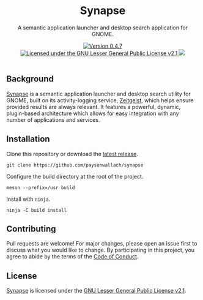 <div align="center">
  <h1>Synapse</h1>
  <p>A semantic application launcher and desktop search application for GNOME.</p>
  <a href="https://github.com/paysonwallach/synapse/releases/latest">
    <img alt="Version 0.4.7" src="https://img.shields.io/badge/version-0.4.7-red.svg?cacheSeconds=2592000&style=flat-square" />
  </a>
  <a href="https://github.com/paysonwallach/synapse/blob/master/COPYING.md" target="\_blank">
    <img alt="Licensed under the GNU Lesser General Public License v2.1" src="https://img.shields.io/badge/license-LGPL%20v2.1-blue.svg?style=flat-square" />
  <a href=https://buymeacoffee.com/paysonwallach>
    <img src=https://img.shields.io/badge/donate-Buy%20me%20a%20coffe-yellow?style=flat-square>
  </a>
  <br>
  <br>
</div>

## Background

[Synapse](https://github.com/paysonwallach/synapse) is a semantic application launcher and desktop search utility for GNOME, built on its activity-logging service, [Zeitgeist](https://launchpad.net/zeitgeist-project), which helps ensure provided results are always relevant. It features a powerful, dynamic, plugin-based architecture which allows for easy integration with any number of applications and services.

## Installation

Clone this repository or download the [latest release](https://github.com/paysonwallach/synapse/releases/latest).

```shell
git clone https://github.com/paysonwallach/synapse
```

Configure the build directory at the root of the project.

```shell
meson --prefix=/usr build
```

Install with `ninja`.

```shell
ninja -C build install
```

## Contributing

Pull requests are welcome! For major changes, please open an issue first to discuss what you would like to change. By participating in this project, you agree to abide by the terms of the [Code of Conduct](https://github.com/paysonwallach/synapse/blob/master/CODE_OF_CONDUCT.md).

## License

[Synapse](https://github.com/paysonwallach/synapse) is licensed under the [GNU Lesser General Public License v2.1](https://github.com/paysonwallach/synapse/blob/master/COPYING.md).
